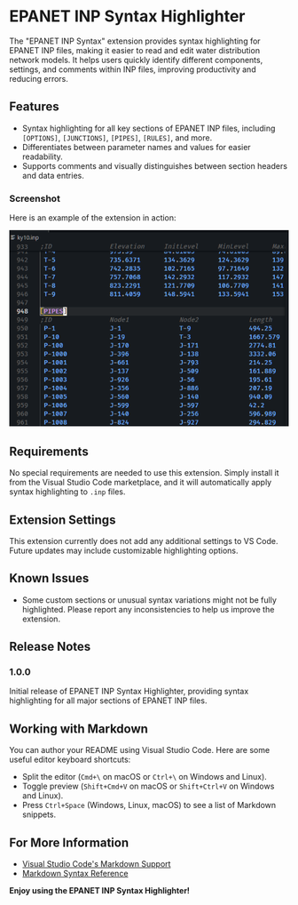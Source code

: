 # EPANET INP Syntax Highlighter

The "EPANET INP Syntax" extension provides syntax highlighting for EPANET INP files, making it easier to read and edit water distribution network models. It helps users quickly identify different components, settings, and comments within INP files, improving productivity and reducing errors.

## Features

- Syntax highlighting for all key sections of EPANET INP files, including `[OPTIONS]`, `[JUNCTIONS]`, `[PIPES]`, `[RULES]`, and more.
- Differentiates between parameter names and values for easier readability.
- Supports comments and visually distinguishes between section headers and data entries.

### Screenshot

Here is an example of the extension in action:

![1731054173902](image/README/1731054173902.png)


## Requirements

No special requirements are needed to use this extension. Simply install it from the Visual Studio Code marketplace, and it will automatically apply syntax highlighting to `.inp` files.

## Extension Settings

This extension currently does not add any additional settings to VS Code. Future updates may include customizable highlighting options.

## Known Issues

- Some custom sections or unusual syntax variations might not be fully highlighted. Please report any inconsistencies to help us improve the extension.

## Release Notes

### 1.0.0

Initial release of EPANET INP Syntax Highlighter, providing syntax highlighting for all major sections of EPANET INP files.

## Working with Markdown

You can author your README using Visual Studio Code. Here are some useful editor keyboard shortcuts:

- Split the editor (`Cmd+\` on macOS or `Ctrl+\` on Windows and Linux).
- Toggle preview (`Shift+Cmd+V` on macOS or `Shift+Ctrl+V` on Windows and Linux).
- Press `Ctrl+Space` (Windows, Linux, macOS) to see a list of Markdown snippets.

## For More Information

- [Visual Studio Code&#39;s Markdown Support](http://code.visualstudio.com/docs/languages/markdown)
- [Markdown Syntax Reference](https://help.github.com/articles/markdown-basics/)

**Enjoy using the EPANET INP Syntax Highlighter!**
